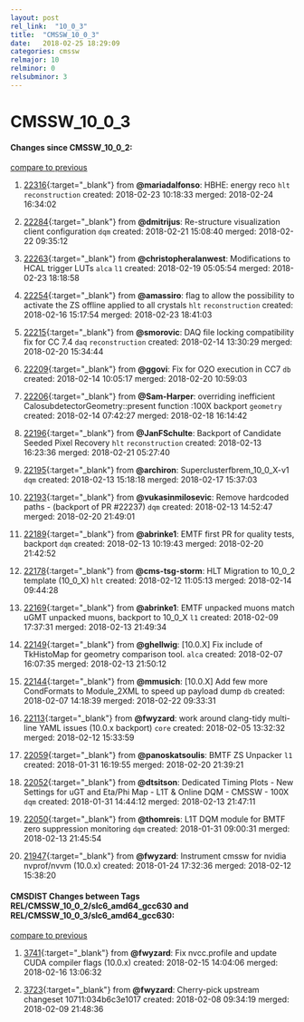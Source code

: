 ```yaml
---
layout: post
rel_link:  "10_0_3"
title:  "CMSSW_10_0_3"
date:   2018-02-25 18:29:09
categories: cmssw
relmajor: 10
relminor: 0
relsubminor: 3
---
```


# CMSSW_10_0_3
#### Changes since CMSSW_10_0_2:
[compare to previous](https://github.com/cms-sw/cmssw/compare/CMSSW_10_0_2...CMSSW_10_0_3)



1. [22316](http://github.com/cms-sw/cmssw/pull/22316){:target="_blank"}  from **@mariadalfonso**: HBHE: energy reco `hlt`  `reconstruction`  created: 2018-02-23 10:18:33 merged: 2018-02-24 16:34:02



2. [22284](http://github.com/cms-sw/cmssw/pull/22284){:target="_blank"}  from **@dmitrijus**: Re-structure visualization client configuration `dqm`  created: 2018-02-21 15:08:40 merged: 2018-02-22 09:35:12



3. [22263](http://github.com/cms-sw/cmssw/pull/22263){:target="_blank"}  from **@christopheralanwest**: Modifications to HCAL trigger LUTs `alca`  `l1`  created: 2018-02-19 05:05:54 merged: 2018-02-23 18:18:58



4. [22254](http://github.com/cms-sw/cmssw/pull/22254){:target="_blank"}  from **@amassiro**: flag to allow the possibility to activate the ZS offline applied to all crystals `hlt`  `reconstruction`  created: 2018-02-16 15:17:54 merged: 2018-02-23 18:41:03



5. [22215](http://github.com/cms-sw/cmssw/pull/22215){:target="_blank"}  from **@smorovic**: DAQ file locking compatibility fix for CC 7.4 `daq`  `reconstruction`  created: 2018-02-14 13:30:29 merged: 2018-02-20 15:34:44



6. [22209](http://github.com/cms-sw/cmssw/pull/22209){:target="_blank"}  from **@ggovi**: Fix for O2O execution in CC7 `db`  created: 2018-02-14 10:05:17 merged: 2018-02-20 10:59:03



7. [22206](http://github.com/cms-sw/cmssw/pull/22206){:target="_blank"}  from **@Sam-Harper**: overriding inefficient CalosubdetectorGeometry::present function :100X backport `geometry`  created: 2018-02-14 07:42:27 merged: 2018-02-18 16:14:42



8. [22196](http://github.com/cms-sw/cmssw/pull/22196){:target="_blank"}  from **@JanFSchulte**: Backport of Candidate Seeded Pixel Recovery `hlt`  `reconstruction`  created: 2018-02-13 16:23:36 merged: 2018-02-21 05:27:40



9. [22195](http://github.com/cms-sw/cmssw/pull/22195){:target="_blank"}  from **@archiron**: Superclusterfbrem_10_0_X-v1 `dqm`  created: 2018-02-13 15:18:18 merged: 2018-02-17 15:37:03



10. [22193](http://github.com/cms-sw/cmssw/pull/22193){:target="_blank"}  from **@vukasinmilosevic**: Remove hardcoded paths - (backport of PR #22237) `dqm`  created: 2018-02-13 14:52:47 merged: 2018-02-20 21:49:01



11. [22189](http://github.com/cms-sw/cmssw/pull/22189){:target="_blank"}  from **@abrinke1**: EMTF first PR for quality tests, backport `dqm`  created: 2018-02-13 10:19:43 merged: 2018-02-20 21:42:52



12. [22178](http://github.com/cms-sw/cmssw/pull/22178){:target="_blank"}  from **@cms-tsg-storm**: HLT Migration to 10_0_2 template (10_0_X) `hlt`  created: 2018-02-12 11:05:13 merged: 2018-02-14 09:44:28



13. [22169](http://github.com/cms-sw/cmssw/pull/22169){:target="_blank"}  from **@abrinke1**: EMTF unpacked muons match uGMT unpacked muons, backport to 10_0_X `l1`  created: 2018-02-09 17:37:31 merged: 2018-02-13 21:49:34



14. [22149](http://github.com/cms-sw/cmssw/pull/22149){:target="_blank"}  from **@ghellwig**: [10.0.X] Fix include of TkHistoMap for geometry comparison tool. `alca`  created: 2018-02-07 16:07:35 merged: 2018-02-13 21:50:12



15. [22144](http://github.com/cms-sw/cmssw/pull/22144){:target="_blank"}  from **@mmusich**: [10.0.X] Add few more CondFormats to Module_2XML to speed up payload dump `db`  created: 2018-02-07 14:18:39 merged: 2018-02-22 09:33:31



16. [22113](http://github.com/cms-sw/cmssw/pull/22113){:target="_blank"}  from **@fwyzard**: work around clang-tidy multi-line YAML issues (10.0.x backport) `core`  created: 2018-02-05 13:32:32 merged: 2018-02-12 15:33:59



17. [22059](http://github.com/cms-sw/cmssw/pull/22059){:target="_blank"}  from **@panoskatsoulis**: BMTF ZS Unpacker `l1`  created: 2018-01-31 16:19:55 merged: 2018-02-20 21:39:21



18. [22052](http://github.com/cms-sw/cmssw/pull/22052){:target="_blank"}  from **@dtsitson**: Dedicated Timing Plots - New Settings for uGT and Eta/Phi Map - L1T & Online DQM - CMSSW - 100X `dqm`  created: 2018-01-31 14:44:12 merged: 2018-02-13 21:47:11



19. [22050](http://github.com/cms-sw/cmssw/pull/22050){:target="_blank"}  from **@thomreis**: L1T DQM module for BMTF zero suppression monitoring `dqm`  created: 2018-01-31 09:00:31 merged: 2018-02-13 21:45:54



20. [21947](http://github.com/cms-sw/cmssw/pull/21947){:target="_blank"}  from **@fwyzard**: Instrument cmssw for nvidia nvprof/nvvm (10.0.x) created: 2018-01-24 17:32:36 merged: 2018-02-12 15:38:20



#### CMSDIST Changes between Tags REL/CMSSW_10_0_2/slc6_amd64_gcc630 and REL/CMSSW_10_0_3/slc6_amd64_gcc630:
[compare to previous](https://github.com/cms-sw/cmsdist/compare/REL/CMSSW_10_0_2/slc6_amd64_gcc630...REL/CMSSW_10_0_3/slc6_amd64_gcc630)



1. [3741](http://github.com/cms-sw/cmsdist/pull/3741){:target="_blank"}  from **@fwyzard**: Fix nvcc.profile and update CUDA compiler flags (10.0.x) created: 2018-02-15 14:04:06 merged: 2018-02-16 13:06:32

2. [3723](http://github.com/cms-sw/cmsdist/pull/3723){:target="_blank"}  from **@fwyzard**: Cherry-pick upstream changeset 10711:034b6c3e1017 created: 2018-02-08 09:34:19 merged: 2018-02-09 21:48:36
